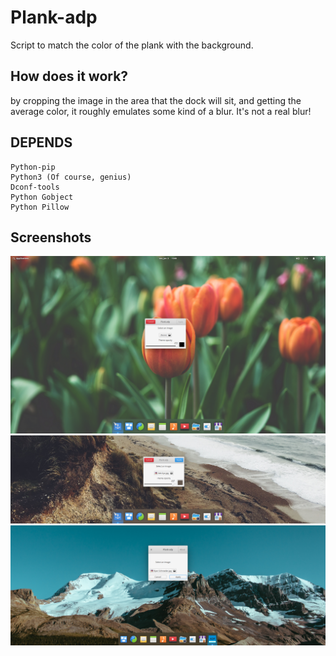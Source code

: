 # Plank-adp
Script to match the color of the plank with the background.

## How does it work?
by cropping the image in the area that the dock will sit, and getting the average color, it roughly emulates some kind of a blur. It's not a real blur!

## DEPENDS 
	Python-pip
	Python3 (Of course, genius)
	Dconf-tools
	Python Gobject
	Python Pillow


## Screenshots
![Screenshot](screenshot1.png)
![Screenshot](screenshot2.png)
![Screenshot](screenshot3.png)
